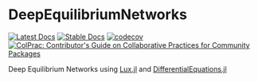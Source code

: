 # DeepEquilibriumNetworks

[![Latest Docs](https://img.shields.io/badge/docs-latest-blue.svg)](https://deepequilibriumnetworks.sciml.ai/dev/)
[![Stable Docs](https://img.shields.io/badge/docs-stable-blue.svg)](https://deepequilibriumnetworks.sciml.ai/stable/)
[![codecov](https://codecov.io/gh/SciML/DeepEquilibriumNetworks.jl/branch/main/graph/badge.svg?token=plksEh6pUG)](https://codecov.io/gh/SciML/DeepEquilibriumNetworks.jl)
[![ColPrac: Contributor's Guide on Collaborative Practices for Community Packages](https://img.shields.io/badge/ColPrac-Contributor's%20Guide-blueviolet)](https://github.com/SciML/ColPrac)

Deep Equilibrium Networks using [Lux.jl](https://lux.csail.mit.edu/dev) and [DifferentialEquations.jl](https://diffeq.sciml.ai/stable/)
